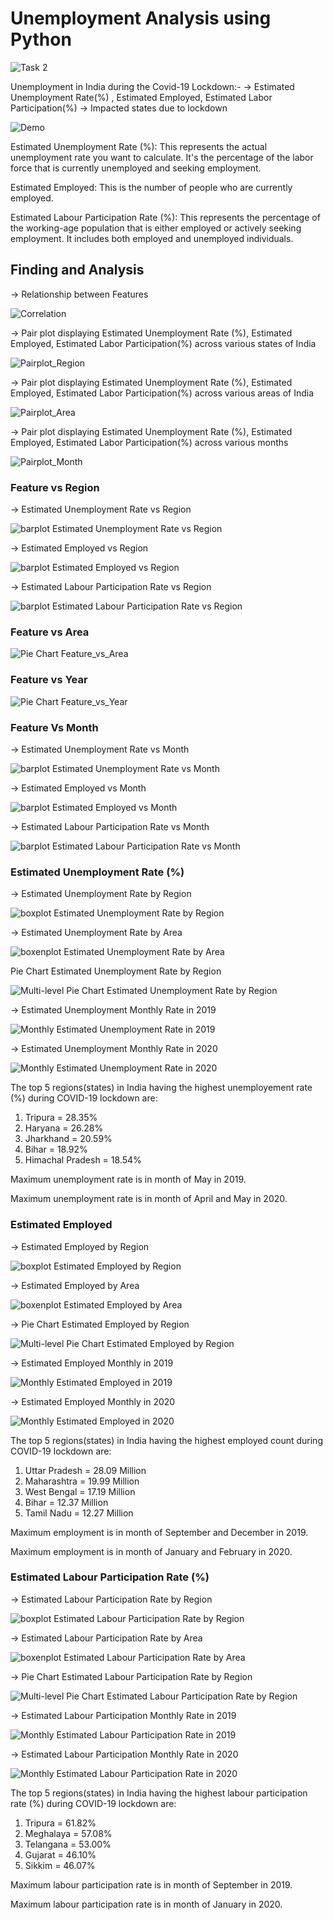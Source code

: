# **Unemployment Analysis using Python**

![Task 2](https://github.com/PrachiRanjan3/OIBSIP/blob/main/Unemployment%20Analysis%20with%20Python/Task%202.png)

Unemployment in India during the Covid-19 Lockdown:-
-> Estimated Unemployment Rate(%) , Estimated Employed, Estimated Labor Participation(%)
-> Impacted states due to lockdown

![Demo](https://github.com/PrachiRanjan3/OIBSIP/blob/main/Unemployment%20Analysis%20with%20Python/Demo.png)

Estimated Unemployment Rate (%): This represents the actual unemployment rate you want to calculate. It's the percentage of the labor force that is currently unemployed and seeking employment.

Estimated Employed: This is the number of people who are currently employed.

Estimated Labour Participation Rate (%): This represents the percentage of the working-age population that is either employed or actively seeking employment. It includes both employed and unemployed individuals.

## **Finding and Analysis**

-> Relationship between Features

![Correlation](https://github.com/PrachiRanjan3/OIBSIP/blob/main/Unemployment%20Analysis%20with%20Python/Correlation.png)

-> Pair plot displaying Estimated Unemployment Rate (%), Estimated Employed, Estimated Labor Participation(%) across various states of India

![Pairplot_Region](https://github.com/PrachiRanjan3/OIBSIP/blob/main/Unemployment%20Analysis%20with%20Python/Pairplot_Region.png)

-> Pair plot displaying Estimated Unemployment Rate (%), Estimated Employed, Estimated Labor Participation(%) across various areas of India

![Pairplot_Area](https://github.com/PrachiRanjan3/OIBSIP/blob/main/Unemployment%20Analysis%20with%20Python/Pairplot_Area.png)

-> Pair plot displaying Estimated Unemployment Rate (%), Estimated Employed, Estimated Labor Participation(%) across various months

![Pairplot_Month](https://github.com/PrachiRanjan3/OIBSIP/blob/main/Unemployment%20Analysis%20with%20Python/Pairplot_Month.png)

### **Feature vs Region**

-> Estimated Unemployment Rate vs Region

![barplot Estimated Unemployment Rate vs Region](https://github.com/PrachiRanjan3/OIBSIP/blob/main/Unemployment%20Analysis%20with%20Python/barplot%20Estimated%20Unemployment%20Rate%20vs%20Region.png)

-> Estimated Employed vs Region

![barplot Estimated Employed vs Region](https://github.com/PrachiRanjan3/OIBSIP/blob/main/Unemployment%20Analysis%20with%20Python/barplot%20Estimated%20Employed%20vs%20Region.png)

-> Estimated Labour Participation Rate vs Region

![barplot Estimated Labour Participation Rate vs Region](https://github.com/PrachiRanjan3/OIBSIP/blob/main/Unemployment%20Analysis%20with%20Python/barplot%20Estimated%20Labour%20Participation%20Rate%20vs%20Region.png)

### **Feature vs Area**

![Pie Chart Feature_vs_Area](https://github.com/PrachiRanjan3/OIBSIP/blob/main/Unemployment%20Analysis%20with%20Python/Pie%20Chart%20Feature_vs_Area.png)

### **Feature vs Year**

![Pie Chart Feature_vs_Year](https://github.com/PrachiRanjan3/OIBSIP/blob/main/Unemployment%20Analysis%20with%20Python/Pie%20Chart%20Feature_vs_Year.png)

### **Feature Vs Month**

-> Estimated Unemployment Rate vs Month

![barplot Estimated Unemployment Rate vs Month](https://github.com/PrachiRanjan3/OIBSIP/assets/103803568/54afa317-1859-4921-9982-6ebae15ac53c)

-> Estimated Employed vs Month

![barplot Estimated Employed vs Month](https://github.com/PrachiRanjan3/OIBSIP/assets/103803568/5cd61921-545e-43c6-bd6c-b1f5918cd119)

-> Estimated Labour Participation Rate vs Month

![barplot Estimated Labour Participation Rate vs Month](https://github.com/PrachiRanjan3/OIBSIP/assets/103803568/85f33822-0f81-446f-a49d-864b63396d87)

### **Estimated Unemployment Rate (%)**

-> Estimated Unemployment Rate by Region

![boxplot Estimated Unemployment Rate by Region](https://github.com/PrachiRanjan3/OIBSIP/blob/main/Unemployment%20Analysis%20with%20Python/boxplot%20Estimated%20Unemployment%20Rate%20by%20Region.png)

-> Estimated Unemployment Rate by Area

![boxenplot Estimated Unemployment Rate by Area](https://github.com/PrachiRanjan3/OIBSIP/blob/main/Unemployment%20Analysis%20with%20Python/boxenplot%20Estimated%20Unemployment%20Rate%20by%20Area.png)

Pie Chart Estimated Unemployment Rate by Region

![Multi-level Pie Chart Estimated Unemployment Rate by Region](https://github.com/PrachiRanjan3/OIBSIP/blob/main/Unemployment%20Analysis%20with%20Python/Multi-level%20Pie%20Chart%20Estimated%20Unemployment%20Rate%20by%20Region.png)

-> Estimated Unemployment Monthly Rate in 2019

![Monthly Estimated Unemployment Rate in 2019](https://github.com/PrachiRanjan3/OIBSIP/blob/main/Unemployment%20Analysis%20with%20Python/Monthly%20Estimated%20Unemployment%20Rate%20in%202019.png)

-> Estimated Unemployment Monthly Rate in 2020

![Monthly Estimated Unemployment Rate in 2020](https://github.com/PrachiRanjan3/OIBSIP/blob/main/Unemployment%20Analysis%20with%20Python/Monthly%20Estimated%20Unemployment%20Rate%20in%202020.png)

The top 5 regions(states) in India having the highest unemployement rate (%) during COVID-19 lockdown are:
1. Tripura = 28.35%
2. Haryana = 26.28%
3. Jharkhand = 20.59%
4. Bihar = 18.92%
5. Himachal Pradesh = 18.54%
   
Maximum unemployment rate is in month of May in 2019.

Maximum unemployment rate is in month of April and May in 2020.

### **Estimated Employed**

-> Estimated Employed by Region

![boxplot Estimated Employed by Region](https://github.com/PrachiRanjan3/OIBSIP/blob/main/Unemployment%20Analysis%20with%20Python/boxplot%20Estimated%20Employed%20by%20Region.png)

-> Estimated Employed by Area

![boxenplot Estimated Employed by Area](https://github.com/PrachiRanjan3/OIBSIP/blob/main/Unemployment%20Analysis%20with%20Python/boxenplot%20Estimated%20Employed%20by%20Area.png)

-> Pie Chart Estimated Employed by Region

![Multi-level Pie Chart Estimated Employed by Region](https://github.com/PrachiRanjan3/OIBSIP/blob/main/Unemployment%20Analysis%20with%20Python/Multi-level%20Pie%20Chart%20Estimated%20Employed%20by%20Region.png)

-> Estimated Employed Monthly  in 2019

![Monthly Estimated Employed in 2019](https://github.com/PrachiRanjan3/OIBSIP/blob/main/Unemployment%20Analysis%20with%20Python/Monthly%20Estimated%20Employed%20in%202019.png)

-> Estimated Employed Monthly in 2020

![Monthly Estimated Employed in 2020](https://github.com/PrachiRanjan3/OIBSIP/blob/main/Unemployment%20Analysis%20with%20Python/Monthly%20Estimated%20Employed%20in%202020.png)

The top 5 regions(states) in India having the highest employed count during COVID-19 lockdown are:
1. Uttar Pradesh = 28.09 Million
2. Maharashtra = 19.99 Million
3. West Bengal = 17.19 Million
4. Bihar = 12.37 Million
5. Tamil Nadu = 12.27 Million
   
Maximum employment is in month of September and December in 2019.

Maximum employment is in month of January and February in 2020.

### **Estimated Labour Participation Rate (%)**

-> Estimated Labour Participation Rate by Region

![boxplot Estimated Labour Participation Rate by Region](https://github.com/PrachiRanjan3/OIBSIP/blob/main/Unemployment%20Analysis%20with%20Python/boxplot%20Estimated%20Labour%20Participation%20Rate%20by%20Region.png)

-> Estimated Labour Participation Rate by Area

![boxenplot Estimated Labour Participation Rate by Area](https://github.com/PrachiRanjan3/OIBSIP/blob/main/Unemployment%20Analysis%20with%20Python/boxenplot%20Estimated%20Labour%20Participation%20Rate%20by%20Area.png)

-> Pie Chart Estimated Labour Participation Rate by Region

![Multi-level Pie Chart Estimated Labour Participation Rate by Region](https://github.com/PrachiRanjan3/OIBSIP/blob/main/Unemployment%20Analysis%20with%20Python/Multi-level%20Pie%20Chart%20Estimated%20Labour%20Participation%20Rate%20by%20Region.png)

-> Estimated Labour Participation Monthly Rate in 2019

![Monthly Estimated Labour Participation Rate in 2019](https://github.com/PrachiRanjan3/OIBSIP/blob/main/Unemployment%20Analysis%20with%20Python/Monthly%20Estimated%20Labour%20Participation%20Rate%20in%202019.png)

-> Estimated Labour Participation Monthly Rate in 2020

![Monthly Estimated Labour Participation Rate in 2020](https://github.com/PrachiRanjan3/OIBSIP/blob/main/Unemployment%20Analysis%20with%20Python/Monthly%20Estimated%20Labour%20Participation%20Rate%20in%202020.png)

The top 5 regions(states) in India having the highest labour participation rate (%) during COVID-19 lockdown are:
1. Tripura = 61.82%
2. Meghalaya = 57.08%
3. Telangana = 53.00%
4. Gujarat = 46.10%
5. Sikkim = 46.07%
   
Maximum labour participation rate is in month of September in 2019.

Maximum labour participation rate is in month of January in 2020.




























